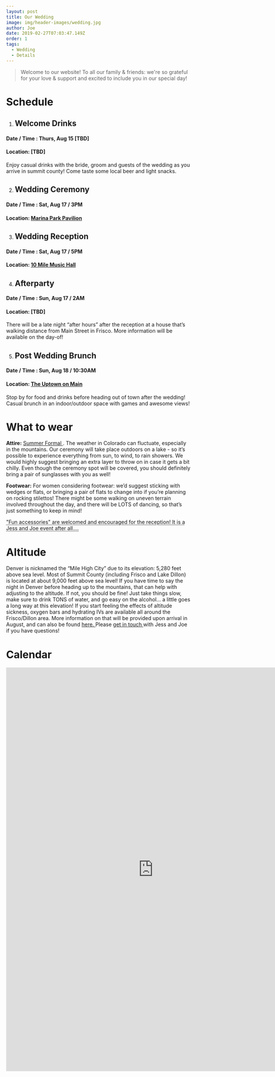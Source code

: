 ```yaml
---
layout: post
title: Our Wedding
image: img/header-images/wedding.jpg
author: Joe
date: 2019-02-27T07:03:47.149Z
order: 1
tags: 
  - Wedding
  - Details
---
```


>Welcome to our website! To all our family & friends: we're so grateful for your love & support and excited to include you in our special day! 


# Schedule  

1. ## Welcome Drinks
#### Date / Time : <span class='event-info'> Thurs, Aug 15 [TBD] </span>   
#### Location: <span class='event-info'> [TBD] </span>
Enjoy casual drinks with the bride, groom and guests of the wedding as you arrive in summit county! Come taste some local beer and light snacks. 

2. ## Wedding Ceremony
#### Date / Time : <span class='event-info'> Sat, Aug 17  / 3PM </span>     
#### Location: <span class='event-info'> <a href="https://www.google.com/maps?cid=16681846218033110966" target="_blank"> Marina Park Pavilion </a> </span> 

3. ## Wedding Reception
#### Date / Time : <span class='event-info'> Sat, Aug 17  / 5PM </span>
#### Location: <span class='event-info'> <a href="https://www.google.com/maps?cid=12439780851266415659" target="_blank">10 Mile Music Hall</a> </span> 

4. ## Afterparty
#### Date / Time : <span class='event-info'> Sun, Aug 17  / 2AM </span>
#### Location: <span class='event-info'> [TBD] </span>
There will be a late night “after hours” after the reception at a house that’s walking distance from Main Street in Frisco. More information will be available on the day-of! 

5. ## Post Wedding Brunch
#### Date / Time : <span class='event-info'> Sun, Aug 18  / 10:30AM </span>
#### Location: <span class='event-info'> <a href="https://www.google.com/maps?cid=12391644541869046535" target="_blank">The Uptown on Main</a> </span> 
Stop by for food and drinks before heading out of town after the wedding! Casual brunch in an indoor/outdoor space with games and awesome views! 


# What to wear 
**Attire:** <a href="https://www.greenvelope.com/blog/common-uncommon-wedding-dress-codes-explained" target="_blank"> Summer Formal </a>. The weather in Colorado can fluctuate, especially in the mountains. Our ceremony will take place outdoors on a lake - so it’s possible to experience everything from sun, to wind, to rain showers. We would highly suggest bringing an extra layer to throw on in case it gets a bit chilly. Even though the ceremony spot will be covered, you should definitely bring a pair of sunglasses with you as well! 
 
**Footwear:** For women considering footwear: we’d suggest sticking with wedges or flats, or bringing a pair of flats to change into if you’re planning on rocking stilettos! There might be some walking on uneven terrain involved throughout the day, and there will be LOTS of dancing, so that’s just something to keep in mind! 

<abbr title="attire note">"Fun accessories" are welcomed and encouraged for the reception! It is a Jess and Joe event after all….</abbr>


# Altitude 
Denver is nicknamed the “Mile High City” due to its elevation: 5,280 feet above sea level. Most of Summit County (including Frisco and Lake Dillon) is located at about 9,000 feet above sea level! If you have time to say the night in Denver before heading up to the mountains, that can help with adjusting to the altitude. If not, you should be fine! Just take things slow, make sure to drink TONS of water, and go easy on the alcohol… a little goes a long way at this elevation! If you start feeling the effects of altitude sickness, oxygen bars and hydrating IVs are available all around the Frisco/Dillon area. More information on that will be provided upon arrival in August, and can also be found <a href="https://www.alpineoxygen.net/" target="_blank"> here. </a>
Please <a href="mailto:jessicalaub@msn.com?Subject=Wedding Travel Questions&cc=jsangio1@gmail.com" target="_top"> get in touch </a> with Jess and Joe if you have questions! 

# Calendar

<div>
  <iframe
    src="https://calendar.google.com/calendar/b/1/embed?title=J%20%26%20J%20Wedding%20Schedule&amp;showTitle=0&amp;showNav=0&amp;showPrint=0&amp;showTabs=0&amp;showCalendars=0&amp;mode=WEEK&amp;height=200&amp;wkst=2&amp;bgcolor=%23ffffff&amp;src=ujg8gtpcobb0tcmeh8qs5u4dp4%40group.calendar.google.com&amp;color=%23853104&amp;ctz=America%2FNew_York&dates=20190815%2F20190819"
    width="800"
    height="1100"
    frameBorder="0" scrolling="no" /> 
</div>


---
